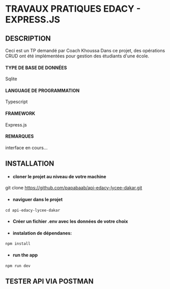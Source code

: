 # TRAVAUX PRATIQUES EDACY - EXPRESS.JS

## DESCRIPTION
Ceci est un TP demandé par Coach Khoussa
Dans ce projet, des opérations CRUD ont été implémentées pour gestion des étudiants d'une école.

#### TYPE DE BASE DE DONNÉES
 Sqlite
#### LANGUAGE DE PROGRAMMATION
 Typescript
#### FRAMEWORK
Express.js
#### REMARQUES
interface en cours...


## INSTALLATION

- #### cloner le projet au niveau de votre machine
git clone https://github.com/papabaab/api-edacy-lycee-dakar.git

- #### naviguer dans le projet
`cd api-edacy-lycee-dakar`

- #### Créer un fichier .env avec les données de votre choix

- #### instalation de dépendanes:
`npm install`
- #### run the app
`npm run dev`

## TESTER API VIA POSTMAN
